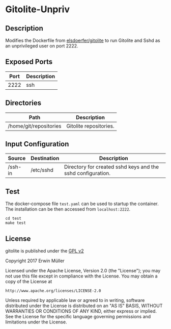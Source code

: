 # Gitolite-Unpriv

## Description

Modifies the Dockerfile from [elsdoerfer/gitolite](https://hub.docker.com/r/elsdoerfer/gitolite/)
to run Gitolite and Sshd as an unprivileged user on port 2222.

## Exposed Ports

| Port | Description |
| ---- | ----- |
| 2222  | ssh |

## Directories

| Path | Description |
| --------- | ----- |
| /home/git/repositories  | Gitolite repositories. |

## Input Configuration

| Source | Destination | Description |
| -------- | --------- | ------------- |
| /ssh-in  | /etc/sshd | Directory for created sshd keys and the sshd configuration. |

## Test

The docker-compose file `test.yaml` can be used to startup the container.
The installation can be then accessed
from `localhost:2222`.

```
cd test
make test
```

## License

gitolite is published under the [GPL v2](http://gitolite.com/gitolite/index.html#license)

Copyright 2017 Erwin Müller

Licensed under the Apache License, Version 2.0 (the "License");
you may not use this file except in compliance with the License.
You may obtain a copy of the License at

    http://www.apache.org/licenses/LICENSE-2.0

Unless required by applicable law or agreed to in writing, software
distributed under the License is distributed on an "AS IS" BASIS,
WITHOUT WARRANTIES OR CONDITIONS OF ANY KIND, either express or implied.
See the License for the specific language governing permissions and
limitations under the License.
